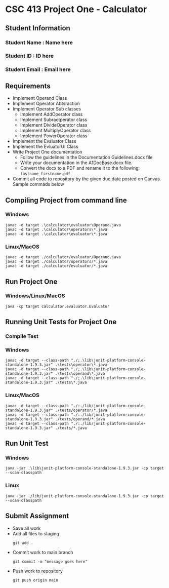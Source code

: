 # CSC 413 Project One - Calculator

## Student Information

### Student Name  : Name here

### Student ID    : ID here

### Student Email : Email here

## Requirements

- Implement Operand Class
- Implement Operator Abtsraction
- Implement Operator Sub classes
    - Implement AddOperator class
    - Implement Subractperator class
    - Implement DivideOperator class
    - Implement MultiplyOperator class
    - Implement PowerOperator class
- Implement the Evaluator Class
- Implement the EvluatorUI Class
- Write Project One documentation
    - Follow the guidelines in the Documentation Guidelines.docx file
    - Write your documentation in the A1DocBase.docx file.
    - Convert the docx to a PDF and rename it to the following:
        `lastname_firstname.pdf`
- Commit all code to repository by the given due date posted on Canvas. Sample commads below


## Compiling Project from command line

### Windows
```
javac -d target .\calculator\evaluator\Operand.java
javac -d target .\calculator\operators\*.java
javac -d target .\calculator\evaluator\*.java
```

### Linux/MacOS
```
javac -d target ./calculator/evaluator/Operand.java
javac -d target ./calculator/operators/*.java
javac -d target ./calculator/evaluator/*.java
```

## Run Project One

### Windows/Linux/MacOS
```
java -cp target calculator.evaluator.Evaluator
```

## Running Unit Tests for Project One

### Compile Test

### Windows
```
javac -d target --class-path "./;.\lib\junit-platform-console-standalone-1.9.3.jar" .\tests\operator\*.java
javac -d target --class-path "./;.\lib\junit-platform-console-standalone-1.9.3.jar" .\tests\operand\*.java
javac -d target --class-path "./;.\lib\junit-platform-console-standalone-1.9.3.jar" .\tests\*.java

```

### Linux/MacOS
```
javac -d target --class-path "./:./lib/junit-platform-console-standalone-1.9.3.jar" ./tests/operator/*.java
javac -d target --class-path "./:./lib/junit-platform-console-standalone-1.9.3.jar" ./tests/operand/*.java
javac -d target --class-path "./:./lib/junit-platform-console-standalone-1.9.3.jar" ./tests/*.java
```

## Run Unit Test

### Windows
```
java -jar .\lib\junit-platform-console-standalone-1.9.3.jar -cp target --scan-classpath
```

### Linux
```
java -jar ./lib/junit-platform-console-standalone-1.9.3.jar -cp target --scan-classpath
```

## Submit Assignment
- Save all work
- Add all files to staging
    ```
    git add .
    ```
- Commit work to main branch
    ```
    git commit -m "message goes here"
    ```
- Push work to repository
    ```
    git push origin main
    ```
